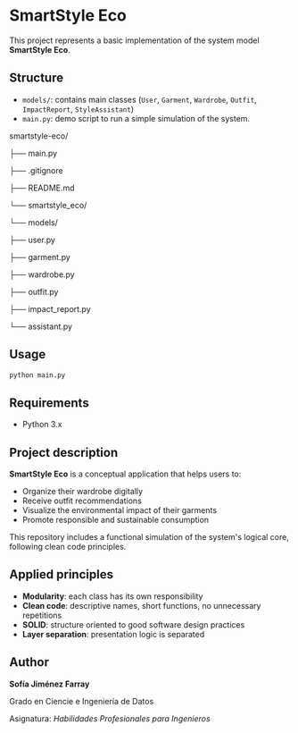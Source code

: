 # SmartStyle Eco

This project represents a basic implementation of the system model **SmartStyle Eco**.

## Structure

- `models/`: contains main classes (`User`, `Garment`, `Wardrobe`, `Outfit`, `ImpactReport`, `StyleAssistant`)
- `main.py`: demo script to run a simple simulation of the system.

smartstyle-eco/

├── main.py

├── .gitignore

├── README.md

└── smartstyle_eco/

└── models/

├── user.py

├── garment.py

├── wardrobe.py

├── outfit.py

├── impact_report.py

└── assistant.py

## Usage

```bash
python main.py
```

## Requirements

- Python 3.x

## Project description

**SmartStyle Eco** is a conceptual application that helps users to:
- Organize their wardrobe digitally
- Receive outfit recommendations
- Visualize the environmental impact of their garments
- Promote responsible and sustainable consumption

This repository includes a functional simulation of the system's logical core, following clean code principles.

## Applied principles

- **Modularity**: each class has its own responsibility
- **Clean code**: descriptive names, short functions, no unnecessary repetitions
- **SOLID**: structure oriented to good software design practices
- **Layer separation**: presentation logic is separated

## Author

**Sofía Jiménez Farray**

Grado en Ciencie e Ingeniería de Datos

Asignatura: *Habilidades Profesionales para Ingenieros*
